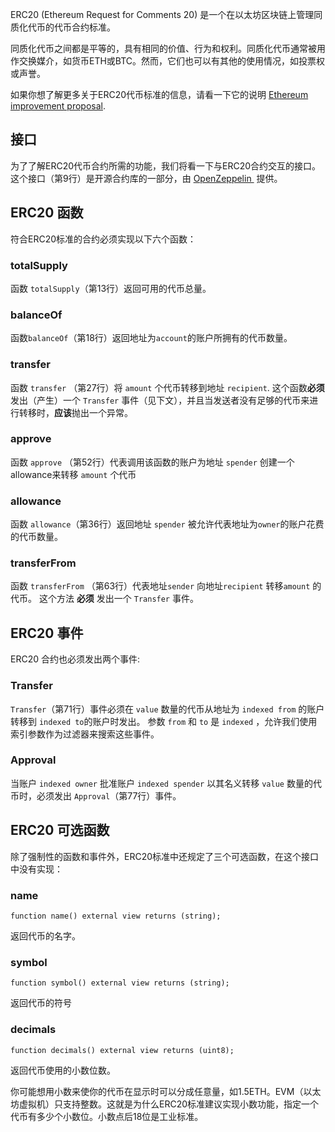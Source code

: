 ERC20 (Ethereum Request for Comments 20) 是一个在以太坊区块链上管理同质化代币的代币合约标准。

同质化代币之间都是平等的，具有相同的价值、行为和权利。同质化代币通常被用作交换媒介，如货币ETH或BTC。然而，它们也可以有其他的使用情况，如投票权或声誉。

如果你想了解更多关于ERC20代币标准的信息，请看一下它的说明 <a href="https://eips.ethereum.org/EIPS/eip-20" target="_blank">Ethereum improvement proposal</a>.

## 接口
为了了解ERC20代币合约所需的功能，我们将看一下与ERC20合约交互的接口。
这个接口（第9行）是开源合约库的一部分，由 <a href="https://github.com/OpenZeppelin/openzeppelin-contracts/blob/v4.4.0/contracts/token/ERC20/IERC20.sol" target="_blank">OpenZeppelin </a> 提供。

## ERC20 函数
符合ERC20标准的合约必须实现以下六个函数：

### totalSupply
函数 `totalSupply`（第13行）返回可用的代币总量。

### balanceOf
函数`balanceOf`（第18行）返回地址为`account`的账户所拥有的代币数量。

### transfer
函数 `transfer` （第27行）将 `amount` 个代币转移到地址 `recipient`.
这个函数**必须**发出（产生）一个 `Transfer` 事件（见下文），并且当发送者没有足够的代币来进行转移时，**应该**抛出一个异常。

### approve
函数 `approve` （第52行）代表调用该函数的账户为地址 `spender` 创建一个allowance来转移 `amount` 个代币

### allowance
函数 `allowance`（第36行）返回地址 `spender` 被允许代表地址为`owner`的账户花费的代币数量。

### transferFrom
函数 `transferFrom` （第63行）代表地址`sender` 向地址`recipient` 转移`amount` 的代币。 这个方法 **必须** 发出一个 `Transfer` 事件。

## ERC20 事件
ERC20 合约也必须发出两个事件:

### Transfer
`Transfer`（第71行）事件必须在 `value` 数量的代币从地址为 `indexed from` 的账户转移到 `indexed to`的账户时发出。 参数 `from` 和 `to` 是 `indexed` ，允许我们使用索引参数作为过滤器来搜索这些事件。

### Approval
当账户 `indexed owner` 批准账户 `indexed spender` 以其名义转移 `value` 数量的代币时，必须发出  `Approval`（第77行）事件。

## ERC20 可选函数
除了强制性的函数和事件外，ERC20标准中还规定了三个可选函数，在这个接口中没有实现：

### name
`function name() external view returns (string);`

返回代币的名字。

### symbol
`function symbol() external view returns (string);`

返回代币的符号

### decimals
`function decimals() external view returns (uint8);`

返回代币使用的小数位数。

你可能想用小数来使你的代币在显示时可以分成任意量，如1.5ETH。EVM（以太坊虚拟机）只支持整数。这就是为什么ERC20标准建议实现小数功能，指定一个代币有多少个小数位。小数点后18位是工业标准。
